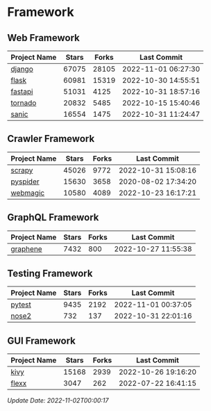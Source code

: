 # Framework

## Web Framework
| Project Name | Stars | Forks | Last Commit |
| ------------ | ----- | ----- | ----------- |
| [django](https://github.com/django/django) | 67075 | 28105 | 2022-11-01 06:27:30 |
| [flask](https://github.com/pallets/flask) | 60981 | 15319 | 2022-10-30 14:55:51 |
| [fastapi](https://github.com/tiangolo/fastapi) | 51031 | 4125 | 2022-10-31 18:57:16 |
| [tornado](https://github.com/tornadoweb/tornado) | 20832 | 5485 | 2022-10-15 15:40:46 |
| [sanic](https://github.com/sanic-org/sanic) | 16554 | 1475 | 2022-10-31 11:24:47 |

## Crawler Framework
| Project Name | Stars | Forks | Last Commit |
| ------------ | ----- | ----- | ----------- |
| [scrapy](https://github.com/scrapy/scrapy) | 45026 | 9772 | 2022-10-31 15:08:16 |
| [pyspider](https://github.com/binux/pyspider) | 15630 | 3658 | 2020-08-02 17:34:20 |
| [webmagic](https://github.com/code4craft/webmagic) | 10580 | 4089 | 2022-10-23 16:17:21 |

## GraphQL Framework
| Project Name | Stars | Forks | Last Commit |
| ------------ | ----- | ----- | ----------- |
| [graphene](https://github.com/graphql-python/graphene) | 7432 | 800 | 2022-10-27 11:55:38 |

## Testing Framework
| Project Name | Stars | Forks | Last Commit |
| ------------ | ----- | ----- | ----------- |
| [pytest](https://github.com/pytest-dev/pytest) | 9435 | 2192 | 2022-11-01 00:37:05 |
| [nose2](https://github.com/nose-devs/nose2) | 732 | 137 | 2022-10-31 22:01:16 |

## GUI Framework
| Project Name | Stars | Forks | Last Commit |
| ------------ | ----- | ----- | ----------- |
| [kivy](https://github.com/kivy/kivy) | 15168 | 2939 | 2022-10-26 19:16:20 |
| [flexx](https://github.com/flexxui/flexx) | 3047 | 262 | 2022-07-22 16:41:15 |

*Update Date: 2022-11-02T00:00:17*